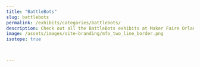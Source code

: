 ```yaml
---
title: "BattleBots"
slug: battlebots
permalink: /exhibits/categories/battlebots/
description: Check out all the BattleBots exhibits at Maker Faire Orlando!
image: /assets/images/site-branding/mfo_two_line_border.png
isotope: true



---
```

